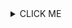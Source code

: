<details><summary>CLICK ME</summary>
<p>

#### We can hide anything, even code!

```ruby
   puts "Hello World"
```
_Markdown is valid, but add empty lines to separate from the HTML tags._

- Bullet
- Points

```json
{
    "codeblock": "demo"
}
```
{% highlight ruby %}
puts 'Expanded message'
{% endhighlight %}

</p>
</details>